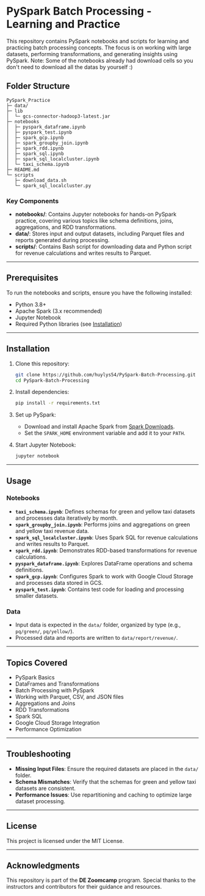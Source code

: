 # PySpark Batch Processing - Learning and Practice

This repository contains PySpark notebooks and scripts for learning and practicing batch processing concepts. The focus is on working with large datasets, performing transformations, and generating insights using PySpark.
Note: Some of the notebooks already had download cells so you don't need to download all the datas by yourself :)
## Folder Structure

```
PySpark_Practice
├─ data/
├─ lib
│  └─ gcs-connector-hadoop3-latest.jar
├─ notebooks
│  ├─ pyspark_dataframe.ipynb
│  ├─ pyspark_test.ipynb
│  ├─ spark_gcp.ipynb
│  ├─ spark_groupby_join.ipynb
│  ├─ spark_rdd.ipynb
│  ├─ spark_sql.ipynb
│  ├─ spark_sql_localcluster.ipynb
│  └─ taxi_schema.ipynb
├─ README.md
└─ scripts
   ├─ download_data.sh
   └─ spark_sql_localcluster.py
```

### Key Components

- **notebooks/**: Contains Jupyter notebooks for hands-on PySpark practice, covering various topics like schema definitions, joins, aggregations, and RDD transformations.
- **data/**: Stores input and output datasets, including Parquet files and reports generated during processing.
- **scripts/**: Contains Bash script for downloading data and Python script for revenue calculations and writes results to Parquet.

---

## Prerequisites

To run the notebooks and scripts, ensure you have the following installed:

- Python 3.8+
- Apache Spark (3.x recommended)
- Jupyter Notebook
- Required Python libraries (see [Installation](#installation))

---

## Installation

1. Clone this repository:

   ```bash
   git clone https://github.com/huylys54/PySpark-Batch-Processing.git
   cd PySpark-Batch-Processing
   ```

2. Install dependencies:

   ```bash
   pip install -r requirements.txt
   ```

3. Set up PySpark:

   - Download and install Apache Spark from [Spark Downloads](https://spark.apache.org/downloads.html).
   - Set the `SPARK_HOME` environment variable and add it to your `PATH`.

4. Start Jupyter Notebook:
   ```bash
   jupyter notebook
   ```

---

## Usage

### Notebooks

- **`taxi_schema.ipynb`**: Defines schemas for green and yellow taxi datasets and processes data iteratively by month.
- **`spark_groupby_join.ipynb`**: Performs joins and aggregations on green and yellow taxi revenue data.
- **`spark_sql_localcluster.ipynb`**: Uses Spark SQL for revenue calculations and writes results to Parquet.
- **`spark_rdd.ipynb`**: Demonstrates RDD-based transformations for revenue calculations.
- **`pyspark_dataframe.ipynb`**: Explores DataFrame operations and schema definitions.
- **`spark_gcp.ipynb`**: Configures Spark to work with Google Cloud Storage and processes data stored in GCS.
- **`pyspark_test.ipynb`**: Contains test code for loading and processing smaller datasets.

### Data

- Input data is expected in the `data/` folder, organized by type (e.g., `pq/green/`, `pq/yellow/`).
- Processed data and reports are written to `data/report/revenue/`.

---

## Topics Covered

- PySpark Basics
- DataFrames and Transformations
- Batch Processing with PySpark
- Working with Parquet, CSV, and JSON files
- Aggregations and Joins
- RDD Transformations
- Spark SQL
- Google Cloud Storage Integration
- Performance Optimization

---

## Troubleshooting

- **Missing Input Files**: Ensure the required datasets are placed in the `data/` folder.
- **Schema Mismatches**: Verify that the schemas for green and yellow taxi datasets are consistent.
- **Performance Issues**: Use repartitioning and caching to optimize large dataset processing.

---


## License

This project is licensed under the MIT License.

---

## Acknowledgments

This repository is part of the **DE Zoomcamp** program. Special thanks to the instructors and contributors for their guidance and resources.

